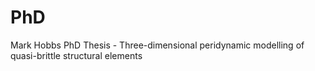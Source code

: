 # PhD
Mark Hobbs PhD Thesis - Three-dimensional peridynamic modelling of quasi-brittle structural elements

